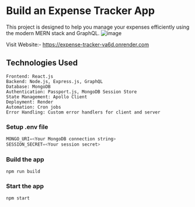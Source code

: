 # Build an Expense Tracker App

This project is designed to help you manage your expenses efficiently using the modern MERN stack and GraphQL.
![image](https://github.com/user-attachments/assets/30f585d0-0ad1-4094-ba6c-affa784bed94)

Visit Website:- https://expense-tracker-va6d.onrender.com

## Technologies Used
    Frontend: React.js
    Backend: Node.js, Express.js, GraphQL
    Database: MongoDB
    Authentication: Passport.js, MongoDB Session Store
    State Management: Apollo Client
    Deployment: Render
    Automation: Cron jobs
    Error Handling: Custom error handlers for client and server

### Setup .env file

```js
MONGO_URI=<Your MongoDB connection string>
SESSION_SECRET=<Your session secret>
```

### Build the app

```shell
npm run build
```

### Start the app

```shell
npm start
```
